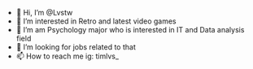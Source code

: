 - 👋 Hi, I’m @Lvstw
- 👀 I’m interested in Retro and latest video games 
- 🌱 I’m am Psychology major who is interested in IT and Data analysis field 
- 💞️ I’m looking for jobs related to that
- 📫 How to reach me ig: timlvs_

<!---
Lvstw/Lvstw is a ✨ special ✨ repository because its `README.md` (this file) appears on your GitHub profile.
You can click the Preview link to take a look at your changes.
--->
